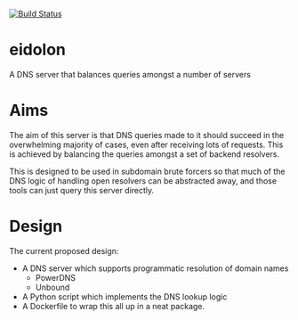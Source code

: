 [![Build Status](https://travis-ci.org/cmeister2/eidolon.svg?branch=master)](https://travis-ci.org/cmeister2/eidolon)

# eidolon
A DNS server that balances queries amongst a number of servers

# Aims
The aim of this server is that DNS queries made to it should succeed in the overwhelming majority of cases, even after receiving lots of requests. This is achieved by balancing the queries amongst a set of backend resolvers.

This is designed to be used in subdomain brute forcers so that much of the DNS logic of handling open resolvers can be abstracted away, and those tools can just query this server directly.

# Design
The current proposed design:

- A DNS server which supports programmatic resolution of domain names
  - PowerDNS
  - Unbound
- A Python script which implements the DNS lookup logic
- A Dockerfile to wrap this all up in a neat package.
